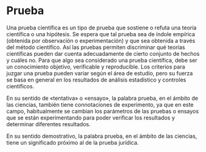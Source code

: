 # Prueba

Una prueba científica es un tipo de prueba que sostiene o refuta una teoría científica o una hipótesis. Se espera que tal prueba sea de índole empírica (obtenida por observación o experimentación) y que sea obtenida a través del método científico. Así las pruebas permiten discriminar qué teorías científicas pueden dar cuenta adecuadamente de cierto conjunto de hechos y cuáles no. Para que algo sea considerado una prueba científica, debe ser un conocimiento objetivo, verificable y reproducible. Los criterios para juzgar una prueba pueden variar según el área de estudio, pero su fuerza se basa en general en los resultados de análisis estadístico y controles científicos.

En su sentido de «tentativa» o «ensayo», la palabra prueba, en el ámbito de las ciencias, también tiene connotaciones de experimento, ya que en este campo, habitualmente se cambian los parámetros de las pruebas o ensayos que se están experimentando para poder verificar los resultados y determinar diferentes resultados.

En su sentido demostrativo, la palabra prueba, en el ámbito de las ciencias, tiene un significado próximo al de la prueba jurídica.
